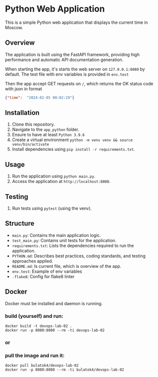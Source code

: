 # Python Web Application

This is a simple Python web application that displays the current time in Moscow.

## Overview

The application is built using the FastAPI framework, providing high performance and automatic API documentation generation.

When starting the app, it's starts the web server on ```127.0.0.1:8080``` by default. The test file with env variables is provided in ```env.test```

Then the app accept GET requests on ```/```, which returns the OK status code with json in format
```json
{"time":  "2024-02-05 00:02:29"}
```

## Installation

1. Clone this repository.
2. Navigate to the `app_python` folder.
3. Ensure to have at least `Python 3.9.6`
4. Create a virtual environment ```python -m venv venv && source venv/bin/activate```
5. Install dependencies using `pip install -r requirements.txt`.

## Usage

1. Run the application using `python main.py`.
2. Access the application at `http://localhost:8000`.

## Testing

1. Run tests using `pytest` (using the venv).

## Structure

- `main.py`: Contains the main application logic.
- `test_main.py`: Contains unit tests for the application.
- `requirements.txt`: Lists the dependencies required to run the application.
- `PYTHON.md`: Describes best practices, coding standards, and testing approaches applied.
- `README.md`: Is current file, which is overview of the app.
- `env.test`: Example of env variables
- `.flake8`: Config for flake8 linter

## Docker

Docker must be installed and daemon is running.

### build (yourself) and run:
```
docker build -t devops-lab-02 .
docker run -p 8080:8080 --rm -ti devops-lab-02
```

### or

### pull the image and run it:
```
docker pull bulatok4/devops-lab-02 
docker run -p 8080:8080 --rm -ti bulatok4/devops-lab-02
```


